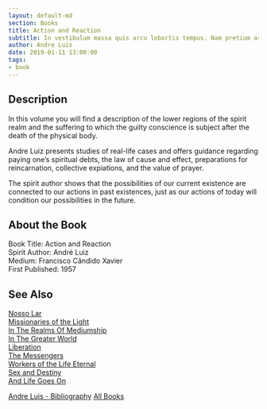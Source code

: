 ```yaml
---
layout: default-md
section: Books
title: Action and Reaction   
subtitle: In vestibulum massa quis arcu lobortis tempus. Nam pretium arcu in odio vulputate luctus.
author: Andre Luis
date: 2019-01-11 13:00:00
tags: 
- book
---
```


## Description
In this volume you will find a description of the lower regions of the spirit realm and the suffering to which the guilty conscience is subject after the death of the physical body.

Andre Luiz presents studies of real-life cases and offers guidance regarding paying one’s spiritual debts, the law of cause and effect, preparations for reincarnation, collective expiations, and the value of prayer.

The spirit author shows that the possibilities of our current existence are connected to our actions in past existences, just as our actions of today will condition our possibilities in the future. 


## About the Book
Book Title: Action and Reaction   
Spirit Author: André Luiz   
Medium: Francisco Cândido Xavier      
First Published: 1957  

## See Also
[Nosso Lar](nosso-lar)  
[Missionaries of the Light](missionaries-of-the-light)  
[In The Realms Of Mediumship](in-the-realms-of-mediumship)  
[In The Greater World](in-the-greater-world)  
[Liberation](liberation)  
[The Messengers](the-messengers)  
[Workers of the Life Eternal](workers-of-the-life-eternal)  
[Sex and Destiny](sex-and-destiny)  
[And Life Goes On](and-life-goes-on)  

<a href="/books/andre-luis" class="button">Andre Luis - Bibliography</a>
<a href="/books" class="button">All Books</a>
